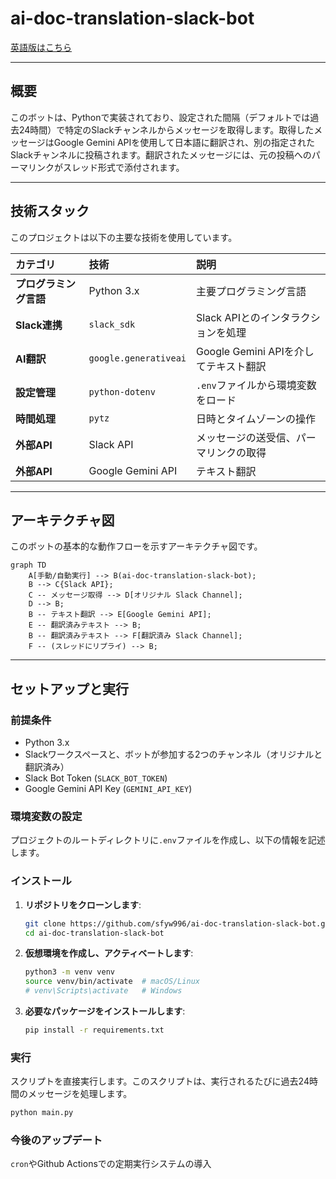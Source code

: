# ai-doc-translation-slack-bot

[英語版はこちら](README.md)

---

## 概要

このボットは、Pythonで実装されており、設定された間隔（デフォルトでは過去24時間）で特定のSlackチャンネルからメッセージを取得します。取得したメッセージはGoogle Gemini APIを使用して日本語に翻訳され、別の指定されたSlackチャンネルに投稿されます。翻訳されたメッセージには、元の投稿へのパーマリンクがスレッド形式で添付されます。

---

## 技術スタック

このプロジェクトは以下の主要な技術を使用しています。

| カテゴリ             | 技術            | 説明                                    |
| :------------------- | :---------------------- | :------------------------------------------- |
| **プログラミング言語** | Python 3.x              | 主要プログラミング言語           |
| **Slack連携** | `slack_sdk`             | Slack APIとのインタラクションを処理  |
| **AI翻訳** | `google.generativeai`   | Google Gemini APIを介してテキスト翻訳 |
| **設定管理** | `python-dotenv`         | `.env`ファイルから環境変数をロード   |
| **時間処理** | `pytz`                  | 日時とタイムゾーンの操作       |
| **外部API** | Slack API               | メッセージの送受信、パーマリンクの取得 |
| **外部API** | Google Gemini API       | テキスト翻訳                   |

---

## アーキテクチャ図

このボットの基本的な動作フローを示すアーキテクチャ図です。

```mermaid
graph TD
    A[手動/自動実行] --> B(ai-doc-translation-slack-bot);
    B --> C{Slack API};
    C -- メッセージ取得 --> D[オリジナル Slack Channel];
    D --> B;
    B -- テキスト翻訳 --> E[Google Gemini API];
    E -- 翻訳済みテキスト --> B;
    B -- 翻訳済みテキスト --> F[翻訳済み Slack Channel];
    F -- (スレッドにリプライ) --> B;
```

---

## セットアップと実行

### 前提条件

* Python 3.x
* Slackワークスペースと、ボットが参加する2つのチャンネル（オリジナルと翻訳済み）
* Slack Bot Token (`SLACK_BOT_TOKEN`)
* Google Gemini API Key (`GEMINI_API_KEY`)

### 環境変数の設定

プロジェクトのルートディレクトリに`.env`ファイルを作成し、以下の情報を記述します。

### インストール

1.  **リポジトリをクローンします**:

    ```bash
    git clone https://github.com/sfyw996/ai-doc-translation-slack-bot.git
    cd ai-doc-translation-slack-bot
    ```

2.  **仮想環境を作成し、アクティベートします**:

    ```bash
    python3 -m venv venv
    source venv/bin/activate  # macOS/Linux
    # venv\Scripts\activate   # Windows
    ```

3.  **必要なパッケージをインストールします**:

    ```bash
    pip install -r requirements.txt
    ```

### 実行

スクリプトを直接実行します。このスクリプトは、実行されるたびに過去24時間のメッセージを処理します。

```bash
python main.py
```

### 今後のアップデート
`cron`やGithub Actionsでの定期実行システムの導入